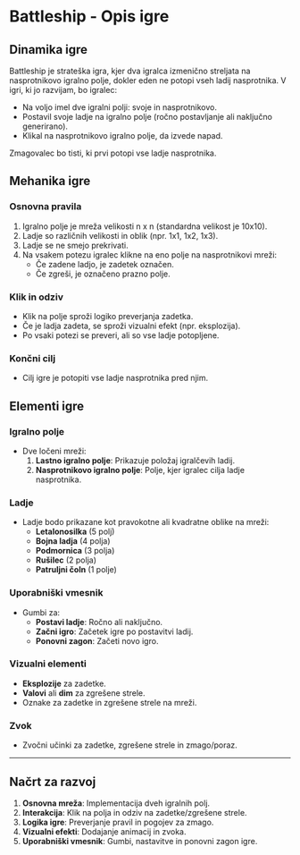# Battleship - Opis igre

## Dinamika igre
Battleship je strateška igra, kjer dva igralca izmenično streljata na nasprotnikovo igralno polje, dokler eden ne potopi vseh ladij nasprotnika. V igri, ki jo razvijam, bo igralec:
- Na voljo imel dve igralni polji: svoje in nasprotnikovo.
- Postavil svoje ladje na igralno polje (ročno postavljanje ali naključno generirano).
- Klikal na nasprotnikovo igralno polje, da izvede napad.

Zmagovalec bo tisti, ki prvi potopi vse ladje nasprotnika.

## Mehanika igre
### Osnovna pravila
1. Igralno polje je mreža velikosti n x n (standardna velikost je 10x10).
2. Ladje so različnih velikosti in oblik (npr. 1x1, 1x2, 1x3).
3. Ladje se ne smejo prekrivati.
4. Na vsakem potezu igralec klikne na eno polje na nasprotnikovi mreži:
    - Če zadene ladjo, je zadetek označen.
    - Če zgreši, je označeno prazno polje.

### Klik in odziv
- Klik na polje sproži logiko preverjanja zadetka.
- Če je ladja zadeta, se sproži vizualni efekt (npr. eksplozija).
- Po vsaki potezi se preveri, ali so vse ladje potopljene.

### Končni cilj
- Cilj igre je potopiti vse ladje nasprotnika pred njim.

## Elementi igre
### Igralno polje
- Dve ločeni mreži:
    1. **Lastno igralno polje**: Prikazuje položaj igralčevih ladij.
    2. **Nasprotnikovo igralno polje**: Polje, kjer igralec cilja ladje nasprotnika.

### Ladje
- Ladje bodo prikazane kot pravokotne ali kvadratne oblike na mreži:
    - **Letalonosilka** (5 polj)
    - **Bojna ladja** (4 polja)
    - **Podmornica** (3 polja)
    - **Rušilec** (2 polja)
    - **Patruljni čoln** (1 polje)

### Uporabniški vmesnik
- Gumbi za:
    - **Postavi ladje**: Ročno ali naključno.
    - **Začni igro**: Začetek igre po postavitvi ladij.
    - **Ponovni zagon**: Začeti novo igro.

### Vizualni elementi
- **Eksplozije** za zadetke.
- **Valovi** ali **dim** za zgrešene strele.
- Oznake za zadetke in zgrešene strele na mreži.

### Zvok
- Zvočni učinki za zadetke, zgrešene strele in zmago/poraz.

---

## Načrt za razvoj
1. **Osnovna mreža**: Implementacija dveh igralnih polj.
2. **Interakcija**: Klik na polja in odziv na zadetke/zgrešene strele.
3. **Logika igre**: Preverjanje pravil in pogojev za zmago.
4. **Vizualni efekti**: Dodajanje animacij in zvoka.
5. **Uporabniški vmesnik**: Gumbi, nastavitve in ponovni zagon igre.

